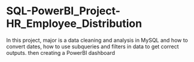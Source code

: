 # SQL-PowerBI_Project-HR_Employee_Distribution
In this project, major is a data cleaning and analysis in MySQL and how to convert dates, how to use subqueries and filters in data to get correct outputs. then creating a PowerBI dashboard
